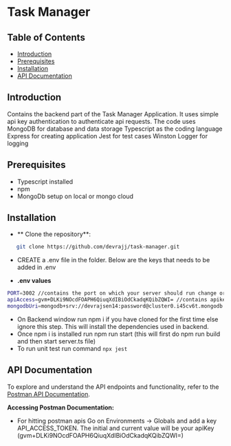 # Task Manager

## Table of Contents

- [Introduction](#introduction)
- [Prerequisites](#prerequisites)
- [Installation](#installation)
- [API Documentation](#api-documentation)

## Introduction

Contains the backend part of the Task Manager Application. It uses simple api key authentication to authenticate api requests.
The code uses
MongoDB for database and data storage
Typescript as the coding language
Express for creating application
Jest for test cases
Winston Logger for logging

## Prerequisites

- Typescript installed
- npm
- MongoDb setup on local or mongo cloud

## Installation

- ** Clone the repository**:

```bash
   git clone https://github.com/devrajj/task-manager.git
```

- CREATE a .env file in the folder. Below are the keys that needs to be added in .env

- **.env values**

```bash
PORT=3002 //contains the port on which your server should run change or keep 3001
apiAccess=gvm+DLKi9NOcdFOAPH6QiuqXdIBiOdCkadqKQibZQWI= //contains apikey
mongodbUri=mongodb+srv://devrajsen14:password@cluster0.i45cv6t.mongodb.net/taskmanager //mongourl where data needs to be persisted (currently i have not given the password for security reason)
```

- On Backend window run npm i if you have cloned for the first time else ignore this step. This will install the dependencies used in backend.
- Once npm i is installed run npm run start (this will first do npm run build and then start server.ts file)
- To run unit test run command
  `npx jest`

## API Documentation

To explore and understand the API endpoints and functionality, refer to the [Postman API Documentation](https://documenter.getpostman.com/view/20988862/2sA2xmUVmy).

**Accessing Postman Documentation:**

- For hitting postman apis Go on Environments -> Globals and add a key API_ACCESS_TOKEN. The initial and current value will be your apiKey (gvm+DLKi9NOcdFOAPH6QiuqXdIBiOdCkadqKQibZQWI=)
